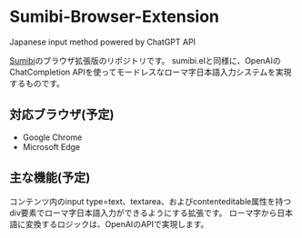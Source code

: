 # Sumibi-Browser-Extension

Japanese input method powered by ChatGPT API

[Sumibi](https://github.com/kiyoka/Sumibi)のブラウザ拡張版のリポジトリです。
sumibi.elと同様に、OpenAIのChatCompletion APIを使ってモードレスなローマ字日本語入力システムを実現するものです。

## 対応ブラウザ(予定)

- Google Chrome
- Microsoft Edge

## 主な機能(予定)
コンテンツ内のinput type=text、textarea、およびcontenteditable属性を持つdiv要素でローマ字日本語入力ができるようにする拡張です。
ローマ字から日本語に変換するロジックは、OpenAIのAPIで実現します。
